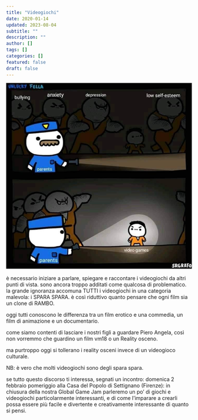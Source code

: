 ```yaml
---
title: "Videogiochi"
date: 2020-01-14
updated: 2023-08-04
subtitle: ""
description: ""
author: []
tags: []
categories: []
featured: false
draft: false
---
```

![](../../../assets/img/post/2020/parlare-di-videogiochi_featured.jpg)

è necessario iniziare a parlare, spiegare e raccontare i videogiochi da altri punti di vista.
sono ancora troppo additati come qualcosa di problematico.
la grande ignoranza accomuna TUTTI i videogiochi in una categoria malevola: i SPARA SPARA.
è così riduttivo quanto pensare che ogni film sia un clone di RAMBO.

oggi tutti conoscono le differenza tra un film erotico e una commedia, un film di animazione e un documentario.

come siamo contenti di lasciare i nostri figli a guardare Piero Angela, così non vorremmo che guardino un film vm18 o un Reality osceno.

ma purtroppo oggi si tollerano i reality osceni invece di un videogioco culturale.

NB: è vero che molti videogiochi sono degli spara spara.

se tutto questo discorso ti interessa, segnati un incontro: domenica 2 febbraio pomeriggio alla Casa del Popolo di Settignano (Firenze): in chiusura della nostra Global Game Jam parleremo un po’ di giochi e videogiochi particolarmente interessanti, e di come l’imparare a crearli possa essere più facile e divertente e creativamente interessante di quanto si pensi.
